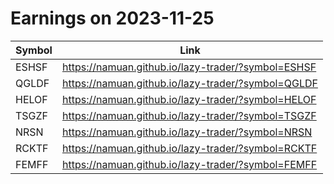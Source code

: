 # Earnings on 2023-11-25

| Symbol | Link |
| ---| --- |
| ESHSF | https://namuan.github.io/lazy-trader/?symbol=ESHSF |
| QGLDF | https://namuan.github.io/lazy-trader/?symbol=QGLDF |
| HELOF | https://namuan.github.io/lazy-trader/?symbol=HELOF |
| TSGZF | https://namuan.github.io/lazy-trader/?symbol=TSGZF |
| NRSN | https://namuan.github.io/lazy-trader/?symbol=NRSN |
| RCKTF | https://namuan.github.io/lazy-trader/?symbol=RCKTF |
| FEMFF | https://namuan.github.io/lazy-trader/?symbol=FEMFF |
